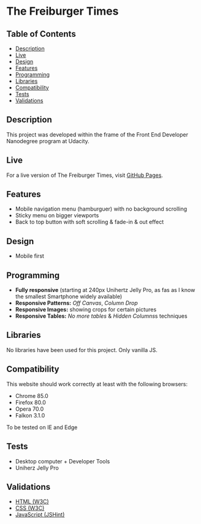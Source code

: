 # The Freiburger Times

## Table of Contents
- [Description](#description)
- [Live](#live)
- [Design](#design)
- [Features](#features)
- [Programming](#programming)
- [Libraries](#libraries)
- [Compatibility](#compatibility)
- [Tests](#tests)
- [Validations](#validations)

## Description
This project was developed within the frame of the Front End Developer Nanodegree program at Udacity.

## Live
For a live version of The Freiburger Times, visit [GitHub Pages](https://vibueno.github.io/thefreiburgertimes).

## Features
* Mobile navigation menu (hamburguer) with no background scrolling
* Sticky menu on bigger viewports
* Back to top button with soft scrolling & fade-in & out effect

## Design
* Mobile first

## Programming
* **Fully responsive** (starting at 240px Unihertz Jelly Pro, as fas as I know the smallest Smartphone widely available)
* **Responsive Patterns:** *Off Canvas*, *Column Drop*
* **Responsive Images:** showing crops for certain pictures
* **Responsive Tables:** *No more tables* & *Hidden Columns*s techniques

## Libraries
No libraries have been used for this project. Only vanilla JS.

## Compatibility
This website should work correctly at least with the following browsers:
* Chrome 85.0
* Firefox 80.0
* Opera 70.0
* Falkon 3.1.0

To be tested on IE and Edge

## Tests
* Desktop computer + Developer Tools
* Uniherz Jelly Pro

## Validations
* [HTML (W3C)](https://validator.w3.org)
* [CSS (W3C)](https://jigsaw.w3.org/css-validator)
* [JavaScript (JSHint)](https://jshint.com)